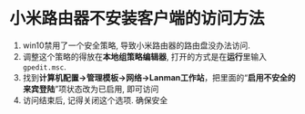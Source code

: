 # 小米路由器不安装客户端的访问方法

1. win10禁用了一个安全策略, 导致小米路由器的路由盘没办法访问. 
2. 调整这个策略的得放在**本地组策略编辑器**, 打开的方式是在**运行**里输入`gpedit.msc`.
3. 找到**计算机配置→管理模板→网络→Lanman工作站**，把里面的“**启用不安全的来宾登陆**”项状态改为已启用, 即可访问
4. 访问结束后, 记得关闭这个选项. 确保安全